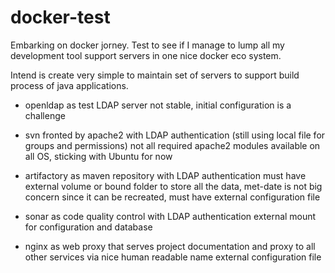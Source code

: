 # docker-test
Embarking on docker jorney. Test to see if I manage to lump all my development tool support servers in one nice docker eco system.

Intend is create very simple to maintain set of servers to support build process of java applications.
- openldap as test LDAP server
  not stable, initial configuration is a challenge

- svn fronted by apache2 with LDAP authentication (still using local file for groups and permissions) 
  not all required apache2 modules available on all OS, sticking with Ubuntu for now

- artifactory as maven repository with LDAP authentication
  must have external volume or bound folder to store all the data, met-date is not  big concern since it can be recreated, must have external configuration file

- sonar as code quality control with LDAP authentication
  external mount for configuration and database

- nginx as web proxy that serves project documentation and proxy to all other services via nice human readable name
  external configuration file
